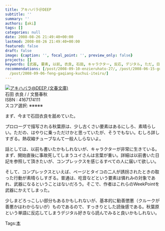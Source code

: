 ```yaml
---
title: アキハバラ＠DEEP
subtitle: ''
summary: ''
authors: [aki]
tags: []
categories: null
date: 2008-08-26 21:49:40+00:00
lastmod: 2008-08-26 21:49:40+00:00
featured: false
draft: false
image: {caption: '', focal_point: '', preview_only: false}
projects: []
keywords: [武器, 要素, 以前, 衣良, 石田, キャラクター, 反応, デジタル, ただ, 日記]
recommendations: [/post/2008-09-10-enzieruhato-27/, /post/2008-06-15-gui-cai-xian-ru/,
  /post/2008-09-06-feng-gaqiang-kuchui-iteiru/]
---
```

![](https://ecx.images-amazon.com/images/I/51TWV8568SL._SL160_.jpg)[アキハバラ@DEEP (文春文庫)](http://item.excite.co.jp/detail/ASIN_4167174111)  
石田 衣良 / / 文藝春秋  
ISBN : 4167174111  
スコア選択: ※※※※※  
  
まず、今まで石田衣良を舐めていた。  
  
プロローグで描写される秋葉原は、少し古くさい要素はあるにしろ、素晴らしい。ただの、はやりに乗っただけかと思っていたが、そうでもない。むしろ詳しすぎる。熱収縮チューブなんて一般人しらないよ。  
  
話としては、以前も書いたかもしれないが、キャラクターが非常に生きている。まず、開始直後に事故死してしまうユイさんは言葉が重い。詳細は以前書いた日記を参照して頂きたいが、コンプレックスを感じるすべての人に届いて欲しい。  
  
そして、コンプレックスといえば、ページとタイコの二人が誘拐されたときの取った行動が素晴らしすぎる。普通は、吃音などという要素は憐れみの対象であれ、武器になるということはないだろう。そこで、作者はこれらのWeekPointを武器にかえてしまった。  
  
少しまどろっこしい部分もあるかもしれないが、基本的に勧善懲悪（クルークが善悪かはわからないが）ものであるので、すっきりとした読後感である。秋葉原という単語に反応してしまうデジタル好きなら読んでみると良いかもしれない。

Tags:[本](http://mrk0369.exblog.jp/tags/%E6%9C%AC/) 

